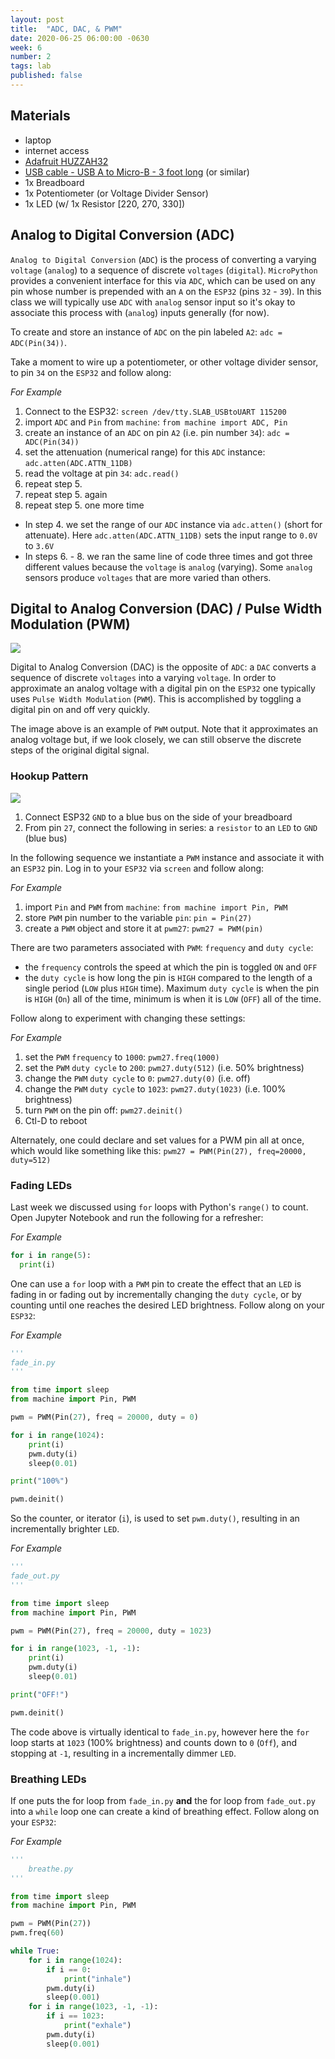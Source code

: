 ```yaml
---
layout: post
title:  "ADC, DAC, & PWM"
date: 2020-06-25 06:00:00 -0630
week: 6
number: 2
tags: lab
published: false
---
```


## Materials

* laptop
* internet access
* [Adafruit HUZZAH32](https://www.adafruit.com/product/3591)
* [USB cable - USB A to Micro-B - 3 foot long](https://www.adafruit.com/product/592) (or similar)
* 1x Breadboard
* 1x Potentiometer (or Voltage Divider Sensor)
* 1x LED (w/ 1x Resistor [220, 270, 330])


## Analog to Digital Conversion (ADC)

`Analog to Digital Conversion` (`ADC`) is the process of converting a varying `voltage` (`analog`) to a sequence of discrete `voltages` (`digital`). `MicroPython` provides a convenient interface for this via `ADC`, which can be used on any pin whose number is prepended with an `A` on the `ESP32` (pins `32` - `39`). In this class we will typically use `ADC` with `analog` sensor input so it's okay to associate this process with (`analog`) inputs generally (for now).

To create and store an instance of `ADC` on the pin labeled `A2`: `adc = ADC(Pin(34))`.

Take a moment to wire up a potentiometer, or other voltage divider sensor, to pin `34` on the `ESP32` and follow along:

*For Example*
1. Connect to the ESP32: `screen /dev/tty.SLAB_USBtoUART 115200`
2. import `ADC` and `Pin` from `machine`: `from machine import ADC, Pin`
3. create an instance of an `ADC` on pin `A2` (i.e. pin number `34`): `adc = ADC(Pin(34))`
4. set the attenuation (numerical range) for this `ADC` instance: `adc.atten(ADC.ATTN_11DB)`
5. read the voltage at pin `34`: `adc.read()`
6. repeat step 5.
7. repeat step 5. again
8. repeat step 5. one more time

* In step 4. we set the range of our `ADC` instance via `adc.atten()` (short for attenuate). Here `adc.atten(ADC.ATTN_11DB)` sets the input range to `0.0V` to `3.6V`
* In steps 6. - 8. we ran the same line of code three times and got three different values because the `voltage` is `analog` (varying). Some `analog` sensors produce `voltages` that are more varied than others.


## Digital to Analog Conversion (DAC) / Pulse Width Modulation (PWM)

![]({{site.url}}/assets/PWM_wikipedia.png)

Digital to Analog Conversion (DAC) is the opposite of `ADC`: a `DAC` converts a sequence of discrete `voltages` into a varying `voltage`. In order to approximate an analog voltage with a digital pin on the `ESP32` one typically uses `Pulse Width Modulation` (`PWM`). This is accomplished by toggling a digital pin on and off very quickly.

The image above is an example of `PWM` output. Note that it approximates an analog voltage but, if we look closely, we can still observe the discrete steps of the original digital signal.

### Hookup Pattern

![]({{site.url}}/assets/fritzing/blink_external_led.png)

1. Connect ESP32 `GND` to a blue bus on the side of your breadboard
2. From pin `27`, connect the following in series: a `resistor` to an `LED` to `GND` (blue bus)

In the following sequence we instantiate a `PWM` instance and associate it with an `ESP32` pin. Log in to your `ESP32` via `screen` and follow along:

*For Example*
1. import `Pin` and `PWM` from `machine`: `from machine import Pin, PWM`
2. store `PWM` pin number to the variable `pin`: `pin = Pin(27)`
3. create a `PWM` object and store it at `pwm27`: `pwm27 = PWM(pin)`

There are two parameters associated with `PWM`: `frequency` and `duty cycle`:
* the `frequency` controls the speed at which the pin is toggled `ON` and `OFF`
* the `duty cycle` is how long the pin is `HIGH` compared to the length of a single period (`LOW` plus `HIGH` time). Maximum `duty cycle` is when the pin is `HIGH` (`On`) all of the time, minimum is when it is `LOW` (`OFF`) all of the time.

Follow along to experiment with changing these settings:

*For Example*
1. set the `PWM` `frequency` to `1000`: `pwm27.freq(1000)`
2. set the `PWM` `duty cycle` to `200`: `pwm27.duty(512)` (i.e. 50% brightness)
3. change the `PWM` `duty cycle` to `0`: `pwm27.duty(0)` (i.e. off)
4. change the `PWM` `duty cycle` to `1023`: `pwm27.duty(1023)` (i.e. 100% brightness)
5. turn `PWM` on the pin off: `pwm27.deinit()`
6. Ctl-D to reboot

Alternately, one could declare and set values for a PWM pin all at once, which would like something like this: `pwm27 = PWM(Pin(27), freq=20000, duty=512)`


### Fading LEDs

Last week we discussed using `for` loops with Python's `range()` to count. Open Jupyter Notebook and run the following for a refresher:

*For Example*
```python
for i in range(5):
  print(i)
```

One can use a `for` loop with a `PWM` pin to create the effect that an `LED` is fading in or fading out by incrementally changing the `duty cycle`, or by counting until one reaches the desired LED brightness. Follow along on your `ESP32`:

*For Example*
```python
'''
fade_in.py
'''

from time import sleep
from machine import Pin, PWM

pwm = PWM(Pin(27), freq = 20000, duty = 0)

for i in range(1024):
    print(i)
    pwm.duty(i)
    sleep(0.01)

print("100%")

pwm.deinit()
```

So the counter, or iterator (`i`), is used to set `pwm.duty()`, resulting in an incrementally brighter `LED`.

*For Example*
```python
'''
fade_out.py
'''

from time import sleep
from machine import Pin, PWM

pwm = PWM(Pin(27), freq = 20000, duty = 1023)

for i in range(1023, -1, -1):
    print(i)
    pwm.duty(i)
    sleep(0.01)

print("OFF!")

pwm.deinit()
```

The code above is virtually identical to `fade_in.py`, however here the `for` loop starts at `1023` (100% brightness) and counts down to `0` (`Off`), and stopping at `-1`, resulting in a incrementally dimmer `LED`.


### Breathing LEDs

If one puts the for loop from `fade_in.py` **and** the for loop from `fade_out.py` into a `while` loop one can create a kind of breathing effect. Follow along on your `ESP32`:

*For Example*
```python
'''
    breathe.py
'''

from time import sleep
from machine import Pin, PWM

pwm = PWM(Pin(27))
pwm.freq(60)

while True:
    for i in range(1024):
        if i == 0:
            print("inhale")
        pwm.duty(i)
        sleep(0.001)
    for i in range(1023, -1, -1):
        if i == 1023:
            print("exhale")
        pwm.duty(i)
        sleep(0.001)
```
